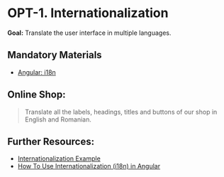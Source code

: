 # OPT-1. Internationalization

**Goal:** Translate the user interface in multiple languages.

## Mandatory Materials

- [Angular: i18n](https://angular.io/guide/i18n-overview)

## Online Shop:

> Translate all the labels, headings, titles and buttons of our shop in English and Romanian.

## Further Resources:

- [Internationalization Example](https://angular.io/guide/i18n-example)
- [How To Use Internationalization (i18n) in Angular](https://www.digitalocean.com/community/tutorials/angular-internationalization)
